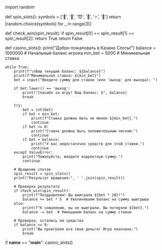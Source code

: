 import random

def spin_slots():
    symbols = ['🍒', '🍋', '😈', '🍉', '⭐', '💎']
    return [random.choice(symbols) for _ in range(3)]

def check_win(spin_result):
    if spin_result[0] == spin_result[1] == spin_result[2]:
        return True
    return False

def casino_slots():
    print("Добро пожаловать в Казино Слоты!")
    balance = 1000000  # Начальный баланс игрока
    min_bet = 5000   # Минимальная ставка

    while True:
        print(f"\nВаш текущий баланс: ${balance}")
        print(f"Минимальная ставка: ${min_bet}")
        bet = input("Введите сумму для ставки (или 'выход' для выхода): ")

        if bet.lower() == 'выход':
            print("Спасибо за игру! Ваш баланс: $", balance)
            break

        try:
            bet = int(bet)
            if bet < min_bet:
                print(f"Ставка должна быть не менее ${min_bet}.")
                continue
            if bet <= 0:
                print("Ставка должна быть положительным числом.")
                continue
            if bet > balance:
                print("У вас недостаточно средств для этой ставки.")
                continue
        except ValueError:
            print("Пожалуйста, введите корректную сумму.")
            continue

        # Вращение слотов
        spin_result = spin_slots()
        print("Результат вращения:", ' '.join(spin_result))

        # Проверка результата
        if check_win(spin_result):
            print(f"Поздравляем! Вы выиграли ${bet * 20}!")
            balance += bet * 5  # Увеличиваем баланс на сумму выигрыша
        else:
            print(f"К сожалению, вы не выиграли. Вы потеряли ${bet}.")
            balance -= bet  # Уменьшаем баланс на сумму ставки

        # Проверка, остались ли средства
        if balance <= 0:
            print("Вы проиграли все свои деньги! Игра окончена.")
            break

if __name__ == "__main__":
    casino_slots()
